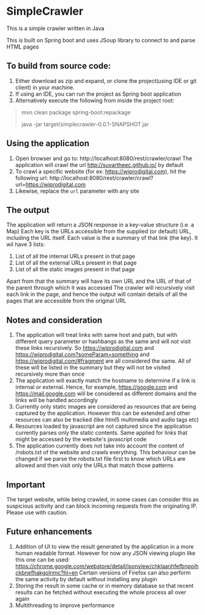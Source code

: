 # SimpleCrawler
This is a simple crawler written in Java

This is built on Spring boot and uses JSoup library to connect to and parse HTML pages 


## To build from source code:
1. Either download as zip and expand, or clone the project(using IDE or git client) in your machine.
2. If using an IDE, you can run the project as Spring boot application
3. Alternatively execute the following from inside the project root:
> mvn clean package spring-boot:repackage
> 
> java -jar target/simplecrawler-0.0.1-SNAPSHOT.jar

## Using the application
1. Open browser and go to: http://localhost:8080/rest/crawler/crawl
The application will crawl the url http://suvartheec.github.io/ by default
2. To crawl a specific website (for ex: https://wiprodigital.com), hit the following url: http://localhost:8080/rest/crawler/crawl?url=https://wiprodigital.com
3. Likewise, replace the `url` parameter with any site


## The output
The application will return a JSON response in a key-value structure (i.e. a Map)
Each key is the URLs accessible from the supplied (or default) URL, including the URL itself.
Each value is the a summary of that link (the key). It wil have 3 lists: 
1. List of all the internal URLs present in that page
2. List of all the external URLs present in that page
3. List of all the static images present in that page

Apart from that the summary will have its own URL and the URL of that of the parent through which it was accessed
The crawler will recursively visit each link in the page, and hence the output will contain details of all the pages that are accessible from the original URL 

## Notes and consideration
1. The application will treat links with same host and path, but with different query parameter or hashbangs as the same and will not visit these links recursively.
So https://wiprodigital.com and https://wiprodigital.com?someParam=something and https://wiprodigital.com/#fragment are all considered the same. All of these will be listed in the summary but they will not be visited recursively more than once
2. The application will exactly match the hostname to determine if  a link is internal or external. Hence, for example, https://google.com and https://mail.google.com will be considered as different domains and the links will be handled accordingly
3. Currently only static images are considered as resources that are being captured by the application. However this can be extended and other resources can also be tracked (like html5 multimedia and audio tags etc)
4. Resources loaded by javascript are not captured since the application currently parses only the static contents. Same applied for links that might be accessed by the website's javascript code
5. The application currently does not take into account the content of /robots.txt of the website and crawls everything. This behaviour can be changed if we parse the robots.txt file first to know which URLs are allowed and then visit only the URLs that match those patterns

## Important
The target website, while being crawled, in some cases can consider this as suspicious activity and can block incoming requests from the originating IP. Please use with caution.


## Future enhancements
1. Addition of UI to view the result generated by the application in a more human readable format. However for now any JSON viewing plugin like this one can be used: https://chrome.google.com/webstore/detail/jsonview/chklaanhfefbnpoihckbnefhakgolnmc?hl=en
Certain versions of Firefox can also perform the same activity by default without installing any plugin
3. Storing the result in some cache or in memory database so that recent results can be fetched without executing the whole process all over again
4. Multithreading to improve performance
